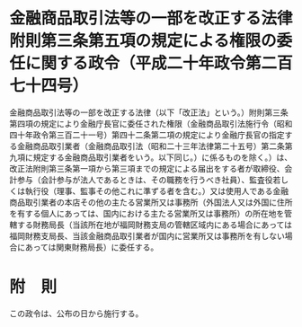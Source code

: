 # 金融商品取引法等の一部を改正する法律附則第三条第五項の規定による権限の委任に関する政令（平成二十年政令第二百七十四号）
金融商品取引法等の一部を改正する法律（以下「改正法」という。）附則第三条第四項の規定により金融庁長官に委任された権限（金融商品取引法施行令（昭和四十年政令第三百二十一号）第四十二条第二項の規定により金融庁長官の指定する金融商品取引業者（金融商品取引法（昭和二十三年法律第二十五号）第二条第九項に規定する金融商品取引業者をいう。以下同じ。）に係るものを除く。）は、改正法附則第三条第一項から第三項までの規定による届出をする者が取締役、会計参与（会計参与が法人であるときは、その職務を行うべき社員）、監査役若しくは執行役（理事、監事その他これに準ずる者を含む。）又は使用人である金融商品取引業者の本店その他の主たる営業所又は事務所（外国法人又は外国に住所を有する個人にあっては、国内における主たる営業所又は事務所）の所在地を管轄する財務局長（当該所在地が福岡財務支局の管轄区域内にある場合にあっては福岡財務支局長、当該金融商品取引業者が国内に営業所又は事務所を有しない場合にあっては関東財務局長）に委任する。
# 附　則
この政令は、公布の日から施行する。

